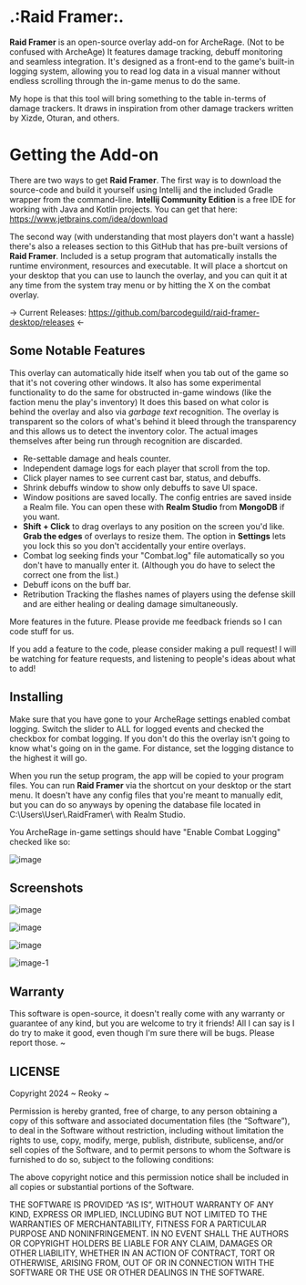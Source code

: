 # .:Raid Framer:.

**Raid Framer** is an open-source overlay add-on for ArcheRage. (Not to be confused with ArcheAge) It features damage tracking, debuff monitoring and seamless integration. It's designed as a front-end to the game's built-in logging system, allowing you to read log data in a visual manner without endless scrolling through the in-game menus to do the same.

My hope is that this tool will bring something to the table in-terms of damage trackers. It draws in inspiration from other damage trackers written by Xizde, Oturan, and others.

# Getting the Add-on

There are two ways to get **Raid Framer**. The first way is to download the source-code and build it yourself using Intellij and the included Gradle wrapper from the command-line. **Intellij Community Edition** is a free IDE for working with Java and Kotlin projects. You can get that here: https://www.jetbrains.com/idea/download

The second way (with understanding that most players don't want a hassle) there's also a releases section to this GitHub that has pre-built versions of **Raid Framer**. Included is a setup program that automatically installs the runtime environment, resources and executable. It will place a shortcut on your desktop that you can use to launch the overlay, and you can quit it at any time from the system tray menu or by hitting the X on the combat overlay.

-> Current Releases: https://github.com/barcodeguild/raid-framer-desktop/releases <-

## Some Notable Features

This overlay can automatically hide itself when you tab out of the game so that it's not covering other windows. It also has some experimental functionality to do the same for obstructed in-game windows (like the faction menu the play's inventory) It does this based on what color is behind the overlay and also via *garbage text* recognition. The overlay is transparent so the colors of what's behind it bleed through the transparency and this allows us to detect the inventory color. The actual images themselves after being run through recognition are discarded.

- Re-settable damage and heals counter.
- Independent damage logs for each player that scroll from the top.
- Click player names to see current cast bar, status, and debuffs.
- Shrink debuffs window to show only debuffs to save UI space.
- Window positions are saved locally. The config entries are saved inside a Realm file. You can open these with **Realm Studio** from **MongoDB** if you want.
- **Shift + Click** to drag overlays to any position on the screen you'd like. **Grab the edges** of overlays to resize them. The option in **Settings** lets you lock this so you don't accidentally your entire overlays.
- Combat log seeking finds your "Combat.log" file automatically so you don't have to manually enter it. (Although you do have to select the correct one from the list.)
- Debuff icons on the buff bar.
- Retribution Tracking the flashes names of players using the defense skill and are either healing or dealing damage simultaneously.


More features in the future. Please provide me feedback friends so I can code stuff for us.

If you add a feature to the code, please consider making a pull request! I will be watching for feature requests, and listening to people's ideas about what to add!

## Installing
Make sure that you have gone to your ArcheRage settings enabled combat logging. Switch the slider to ALL for logged events and checked the checkbox for combat logging. If you don't do this the overlay isn't going to know what's going on in the game. For distance, set the logging distance to the highest it will go.

When you run the setup program, the app will be copied to your program files. You can run **Raid Framer** via the shortcut on your desktop or the start menu. It doesn't have any config files that you're meant to manually edit, but you can do so anyways by opening the database file located in C:\Users\User\\.RaidFramer\ with Realm Studio.

You ArcheRage in-game settings should have "Enable Combat Logging" checked like so:

![image](https://github.com/barcodeguild/raid-framer-desktop/assets/161555754/916514d8-8d05-42cc-a708-cb1434075ae6)

## Screenshots ##

![image](https://github.com/barcodeguild/raid-framer-desktop/assets/161555754/6243aaea-53a4-4bad-ba33-23313ddfb550)

![image](https://github.com/barcodeguild/raid-framer-desktop/assets/161555754/771d75e5-b42e-435f-8f33-e513ae27733f)

![image](https://github.com/barcodeguild/raid-framer-desktop/assets/161555754/860eff93-69ea-4b39-9795-3db1a6e09296)

![image-1](https://github.com/barcodeguild/raid-framer-desktop/assets/161555754/25280248-3c78-4069-bba6-71cbdb170ea5)

## Warranty

This software is open-source, it doesn't really come with any warranty or guarantee of any kind, but you are welcome to try it friends! All I can say is I do try to make it good, even though I'm sure there will be bugs. Please report those. ~


## LICENSE

Copyright 2024 ~ Reoky ~

Permission is hereby granted, free of charge, to any person obtaining a copy of this software and associated documentation files (the “Software”), to deal in the Software without restriction, including without limitation the rights to use, copy, modify, merge, publish, distribute, sublicense, and/or sell copies of the Software, and to permit persons to whom the Software is furnished to do so, subject to the following conditions:

The above copyright notice and this permission notice shall be included in all copies or substantial portions of the Software.

THE SOFTWARE IS PROVIDED “AS IS”, WITHOUT WARRANTY OF ANY KIND, EXPRESS OR IMPLIED, INCLUDING BUT NOT LIMITED TO THE WARRANTIES OF MERCHANTABILITY, FITNESS FOR A PARTICULAR PURPOSE AND NONINFRINGEMENT. IN NO EVENT SHALL THE AUTHORS OR COPYRIGHT HOLDERS BE LIABLE FOR ANY CLAIM, DAMAGES OR OTHER LIABILITY, WHETHER IN AN ACTION OF CONTRACT, TORT OR OTHERWISE, ARISING FROM, OUT OF OR IN CONNECTION WITH THE SOFTWARE OR THE USE OR OTHER DEALINGS IN THE SOFTWARE.

